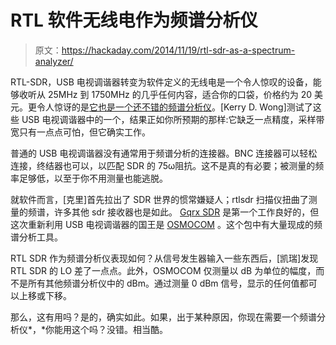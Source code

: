 # RTL 软件无线电作为频谱分析仪

> 原文：<https://hackaday.com/2014/11/19/rtl-sdr-as-a-spectrum-analyzer/>

RTL-SDR，USB 电视调谐器转变为软件定义的无线电是一个令人惊叹的设备，能够收听从 25MHz 到 1750MHz 的几乎任何内容，适合你的口袋，价格约为 20 美元。更令人惊讶的是[它也是一个还不错的频谱分析仪](http://www.kerrywong.com/2014/11/16/testing-an-rtl-sdr-spectrum-analyzer/)。[Kerry D. Wong]测试了这些 USB 电视调谐器中的一个，结果正如你所预期的那样:它缺乏一点精度，采样带宽只有一点点可怕，但它确实工作。

普通的 USB 电视调谐器没有通常用于频谱分析的连接器。BNC 连接器可以轻松连接，终结器也可以，以匹配 SDR 的 75ω阻抗。这不是真的有必要；被测量的频率足够低，以至于你不用测量也能逃脱。

就软件而言，[克里]首先拉出了 SDR 世界的惯常嫌疑人；rtlsdr 扫描仪扭曲了测量的频谱，许多其他 sdr 接收器也是如此。 [Gqrx SDR](http://gqrx.dk/) 是第一个工作良好的，但这次重新利用 USB 电视调谐器的国王是 [OSMOCOM](http://osmocom.org/) 。这个包中有大量现成的频谱分析工具。

RTL SDR 作为频谱分析仪表现如何？从信号发生器输入一些东西后，[凯瑞]发现 RTL SDR 的 LO 差了一点点。此外，OSMOCOM 仅测量以 dB 为单位的幅度，而不是所有其他频谱分析仪中的 dBm。通过测量 0 dBm 信号，显示的任何值都可以上移或下移。

那么，这有用吗？是的，确实如此。如果，出于某种原因，你现在需要一个频谱分析仪*，*你能用这个吗？没错。相当酷。